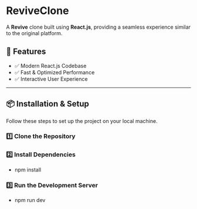 # ReviveClone

A **Revive** clone built using **React.js**, providing a seamless experience similar to the original platform.

## 🚀 Features  
- ✅ Modern React.js Codebase  
- ✅ Fast & Optimized Performance  
- ✅ Interactive User Experience  

---

## 📦 Installation & Setup  

Follow these steps to set up the project on your local machine.

### 1️⃣ Clone the Repository  

### 2️⃣ Install Dependencies

- npm install

### 3️⃣ Run the Development Server

- npm run dev





